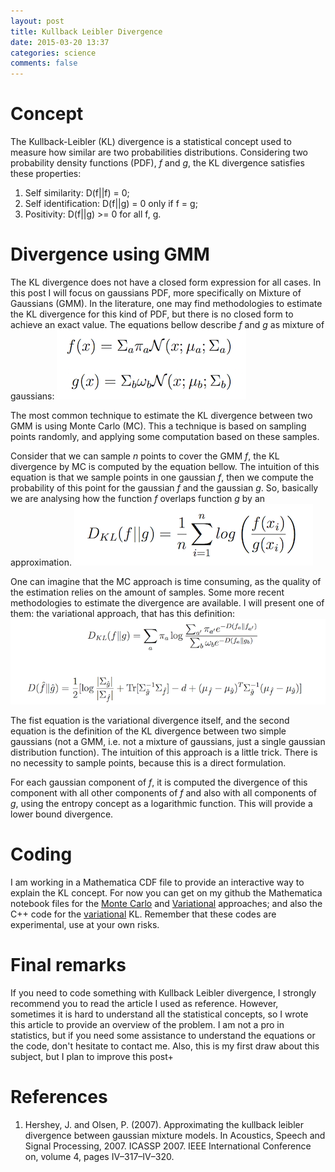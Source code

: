 ```yaml
---
layout: post
title: Kullback Leibler Divergence
date: 2015-03-20 13:37
categories: science
comments: false
---
```


# Concept

The Kullback-Leibler (KL) divergence is a statistical concept used to measure how similar are two probabilities distributions. Considering two probability density functions (PDF), *f* and *g*, the KL divergence satisfies these properties:

1. Self similarity: D(f\|\|f) = 0;
2. Self identification: D(f\|\|g) = 0 only if f = g;
3. Positivity: D(f\|\|g) >= 0 for all f, g.

# Divergence using GMM

The KL divergence does not have a closed form expression for all cases. In this post I will focus on gaussians PDF, more specifically on Mixture of Gaussians (GMM). In the literature, one may find methodologies to estimate the KL divergence for this kind of PDF, but there is no closed form to achieve an exact value. The equations bellow describe *f* and *g* as mixture of gaussians:
<img class="large-img" src="/assets/posts/kl/description.png">

The most common technique to estimate the KL divergence between  two GMM is using Monte Carlo (MC). This a technique is based on  sampling points randomly, and applying some computation based on these samples.

Consider that we can sample *n* points to cover the GMM *f*, the KL divergence by MC is computed by the equation bellow. The intuition of this equation is that we sample points in one gaussian *f*, then we compute the probability of this point for the gaussian *f* and the gaussian *g*. So, basically we are analysing how the function *f* overlaps function *g* by an approximation.
<img class="large-img" src="/assets/posts/kl/kl_mc.png">

One can imagine that the MC approach is time consuming, as the quality of the estimation relies on the amount of samples. Some more recent methodologies to estimate the divergence are available. I will present one of them: the variational approach, that has this definition:
<img class="large-img" src="/assets/posts/kl/kl_var.png">

The fist equation is the variational divergence itself, and the second equation is the definition of the KL divergence between two simple gaussians (not a GMM, i.e. not a mixture of gaussians, just a single gaussian distribution function). The intuition of this approach is a little trick. There is no necessity to sample points, because this is a direct formulation.

For each gaussian component of *f*, it is computed the divergence of this component with all other components of *f* and also with all components of *g*, using the entropy concept as a logarithmic function. This will provide a lower bound divergence.

# Coding
I am working in a Mathematica CDF file to provide an interactive way to explain the KL concept. For now you can get on my github the Mathematica notebook files for the [Monte Carlo](https://github.com/tibaes/motion/blob/master/clustering/symbolic%20divergence/KL%20Divergence%20by%20MC.nb) and [Variational](https://github.com/tibaes/motion/blob/master/clustering/symbolic%20divergence/KL%20Divergence%20by%20Aprox.nb) approaches; and also the C++ code for the [variational](https://github.com/tibaes/motion/blob/master/clustering/compKLVar.cpp) KL. Remember that these codes are experimental, use at your own risks.

# Final remarks
If you need to code something with Kullback Leibler divergence, I strongly recommend you to read the article I used as reference. However, sometimes it is hard to understand all the statistical concepts, so I wrote this article to provide an overview of the problem. I am not a pro in statistics, but if you need some assistance to understand the equations or the code, don't hesitate to contact me. Also, this is my first draw about this subject, but I plan to improve this post+

# References
1. Hershey, J. and Olsen, P. (2007). Approximating the kullback leibler divergence between gaussian mixture models. In Acoustics, Speech and Signal Processing, 2007. ICASSP 2007. IEEE International Conference on, volume 4, pages IV–317–IV–320.

